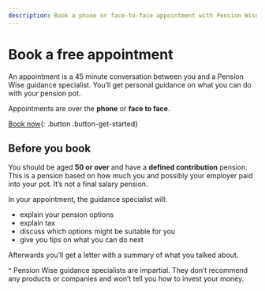 ```yaml
---
description: Book a phone or face-to-face appointment with Pension Wise for personal guidance on your pension pot options.
---
```


# Book a free appointment

An appointment is a 45 minute conversation between you and a Pension Wise guidance specialist. You’ll get personal guidance on what you can do with your pension pot.

Appointments are over the **phone** or **face to face**.

[Book now](/book){: .button .button-get-started}

## Before you book

You should be aged **50 or over** and have a **defined contribution** pension. This is a pension based on how much you and possibly your employer paid into your pot. It’s not a final salary pension.

In your appointment, the guidance specialist will:

- explain your pension options
- explain tax
- discuss which options might be suitable for  you
- give you tips on what you can do next

Afterwards you’ll get a letter with a summary of what you talked about.

^ Pension Wise guidance specialists are impartial. They don’t recommend any products or companies and won’t tell you how to invest your money.
